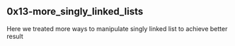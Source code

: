## 0x13-more_singly_linked_lists
Here we treated more ways to manipulate
singly linked list to achieve better result
